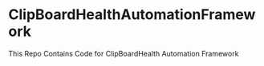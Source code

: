 # ClipBoardHealthAutomationFramework
This Repo Contains Code for ClipBoardHealth Automation Framework
